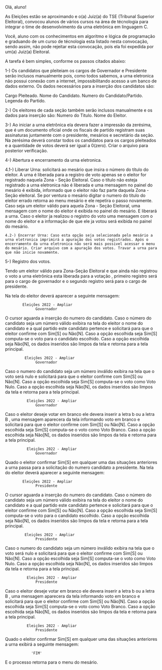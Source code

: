 Olá, aluno!

As Eleições estão se aproximando e o(a) Juiz(a) do TSE (Tribunal Superior Eleitoral), convocou alunos de vários cursos na área de técnologia para integrar o time de desenvolvimento da urna eletrônica em linguagem C.

Você, aluno com os conhecimentos em algoritmo e lógica de programação e graduando de um curso de técnologia esta listado nesta convocação, sendo assim, não pode rejeitar esta convocação, pois ela foi expedida por um(a) Juiz(a) Eleitoral.


A tarefa é bem simples, conforme os passos citados abaixo:

1-) Os candidatos que pleiteiam os cargos de Governador e Presidente serão inclusos manualmente pois, como todos sabemos, a urna eletronica não possui conexão com a internet, impossibilitando acesso a um banco de dados externo. Os dados necessários para a inserção dos candidatos são:

  Cargo Pleiteado.
  Nome do Candidato.
  Numero do Candidato/Partido.
  Legenda do Partido.

2-) Os eleitores de cada seção também serão inclusos manualmente e os dados para inserção são:
  Numero do Titulo.
  Nome do Eleitor.

3-) Ao iniciar a urna eletrônica ela devera fazer a impressão da zerésima, que é um documento oficial onde os fiscais de partido registram  suas assinaturas juntamente com o presidente, mesários e secretário da seção. Na zerésima deverá constar todos os candidatos para os cargos pleiteados e a quantidade de votos deverá ser igual a 0(zero). Criar o arquivo para posterior verificação.

4-) Abertura e encerramento da urna eletronica.

  4.1-) Liberar Urna: solicitará ao mesário que insira o número do título do eleitor.
    A urna é liberada para a registro de voto apenas se o eleitor for registrado naquela Zona - Seção Eleitoral. Caso o título não esteja registrado a urna eletronica não é liberada e uma mensagem no painel do mesário é exibida, informado que o eleitor não faz parte daquela Zona - Seção eleitoral. Se por ventura o mesário digitar o numero do titulo do eleitor errado retorna ao menu mesário e ele repetira o passo novamente.
    Caso seja um eleitor válido para aquela Zona - Seção Eleitoral, uma mensagem com o nome do eleitor é exibida no painel do mesário. E liberará a urna.
    Caso o eleitor ja realizou o registro do voto uma mensagem com o nome do eleitor e a informação de que ele ja votou será exibida no painel do mesário.

    4.2-) Encerrar Urna: Caso esta opção seja selecionada pelo mesário a urna eletronica imprimirá a apuração dos votos registrados. Após o encerramento da urna eletronica não será mais possivel acessar o menu do mesário. Criar arquivo com a apuração dos votos. Travar a urna para que não inicie novamente.

5-) Registro dos votos.

  Tendo um eleitor válido para Zona-Seção Eleitoral e que ainda não registrou o voto a urna eletrônica esta liberada para a votação , primeiro registro será para o cargo de governador e o segundo registro será para o cargo de presidente.


  Na tela do eleitor deverá aparecer a seguinte mensagem:

            Eleições 2022 - Ampliar
                  Governador

  O cursor aguarda a inserção do numero do candidato.
  Caso o número do candidato seja um número válido exibira na tela do eleitor o nome do candidato e a qual partido este candidato pertence e solicitará para que o eleitor confirme com Sim[S] ou Não[N]. Caso a opção escolhida seja Sim[S] computa-se o voto para o candidato escolhido. Caso a opção escolhida seja Não[N], os dados inseridos são limpos da tela e retorna para a tela principal.

             Eleições 2022 - Ampliar
                  Governador

  Caso o numero do candidato seja um número inválido exibira na tela que o voto será nulo e solicitará para que o eleitor confirme com Sim[S] ou Não[N]. Caso a opção escolhida seja Sim[S] computa-se o voto como Voto Nulo. Caso a opção escolhida seja Não[N], os dados inseridos são limpos da tela e retorna para a tela principal.

              Eleições 2022 - Ampliar
                  Governador

  Caso o eleitor deseje votar em branco ele devera inserir a letra b ou a letra B ,  uma mensagem aparecera da tela informando voto em branco e solicitará para que o eleitor confirme com Sim[S] ou Não[N]. Caso a opção escolhida seja Sim[S] computa-se o voto como Voto Branco. Caso a opção escolhida seja Não[N], os dados inseridos são limpos da tela e retorna para a tela principal.

              Eleições 2022 - Ampliar
                  Governador

  Quado o eleitor confirmar Sim[S] em qualquer uma das situações anteriores a urna passa para a solicitação do numero candidato a presidente.
  Na tela do eleitor deverá aparecer a seguinte mensagem:

            Eleições 2022 - Ampliar
                  Presidente

  O cursor aguarda a inserção do numero do candidato.
  Caso o número do candidato seja um número válido exibira na tela do eleitor o nome do candidato e a qual partido este candidato pertence e solicitará para que o eleitor confirme com Sim[S] ou Não[N]. Caso a opção escolhida seja Sim[S] computa-se o voto para o candidato escolhido. Caso a opção escolhida seja Não[N], os dados inseridos são limpos da tela e retorna para a tela principal.

             Eleições 2022 - Ampliar
                  Presidente

  Caso o numero do candidato seja um número inválido exibira na tela que o voto será nulo e solicitará para que o eleitor confirme com Sim[S] ou Não[N]. Caso a opção escolhida seja Sim[S] computa-se o voto como Voto Nulo. Caso a opção escolhida seja Não[N], os dados inseridos são limpos da tela e retorna para a tela principal.

              Eleições 2022 - Ampliar
                  Presidente

  Caso o eleitor deseje votar em branco ele devera inserir a letra b ou a letra B ,  uma mensagem aparecera da tela informando voto em branco e solicitará para que o eleitor confirme com Sim[S] ou Não[N]. Caso a opção escolhida seja Sim[S] computa-se o voto como Voto Branco. Caso a opção escolhida seja Não[N], os dados inseridos são limpos da tela e retorna para a tela principal.

              Eleições 2022 - Ampliar
                  Presidente

  Quado o eleitor confirmar Sim[S] em qualquer uma das situações anteriores a urna exibirá a seguinte mensagem:

                'FIM'

E o processo retorna para o menu do mesário.







